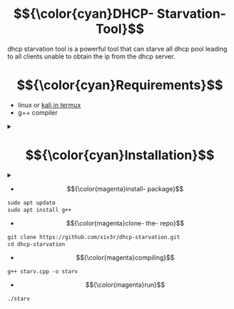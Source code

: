 # $${\color{cyan}DHCP- Starvation- Tool}$$
dhcp starvation tool is a powerful tool that can starve all dhcp pool leading to all clients unable to obtain the ip from the dhcp server.

# $${\color{cyan}Requirements}$$
- linux or [kali in termux](https://github.com/xiv3r/Termux-Pentesting-Distro/blob/main/KaliLinux/Chroot/README.md)
- g++ compiler

<details><summary></summary>
  
# $${\color{cyan}Screenshots}$$

-----
<img src="https://github.com/xiv3r/dhcp-starvation/blob/main/image/Screenshot_2025_0427_062659.png">

-----
<img src="https://github.com/xiv3r/dhcp-starvation/blob/main/image/Screenshot_2025_0427_062719.png">

-----
<img src="https://github.com/xiv3r/dhcp-starvation/blob/main/image/Screenshot_2025_0427_062743.png">
</img></details>

# $${\color{cyan}Installation}$$

<details><summary></summary>

- $${\color{magenta}Using- Precompiled- Script}$$
```
wget https://github.com/xiv3r/dhcp-starvation/raw/refs/heads/main/starv && chmod 755 starv
```
- $${\color{magenta}run}$$
```
./starv
```
</details>

- $${\color{magenta}install- package}$$
```
sudo apt update
sudo apt install g++
```
- $${\color{magenta}clone- the- repo}$$
```
git clone https://github.com/xiv3r/dhcp-starvation.git
cd dhcp-starvation
```
- $${\color{magenta}compiling}$$
```
g++ starv.cpp -o starv
```
- $${\color{magenta}run}$$
```
./starv
```
</details>
